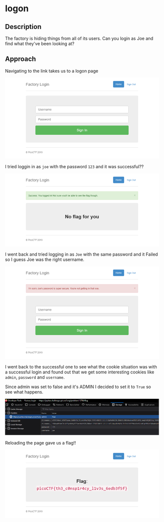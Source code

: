 # logon

## Description

The factory is hiding things from all of its users. Can you login as Joe and find what they've been looking at?

## Approach

Navigating to the link takes us to a logon page

![Landing Page](images/landing.png)

I tried loggin in as `joe` with the password `123` and it was successful??

![Success?](images/success.png)

I went back and tried logging in as `Joe` with the same password and it Failed so I guess Joe was the right username.

![Failed](images/Failed.png)

I went back to the successful one to see what the cookie situation was with a successful login and found out that we get some interesting cookies like `admin`, `password` and `username`.

Since admin was set to false and it's ADMIN I decided to set it to `True` so see what happens.

![Cookies](images/cookies.png)

Reloading the page gave us a flag!!

![Flag](images/flag.png)

